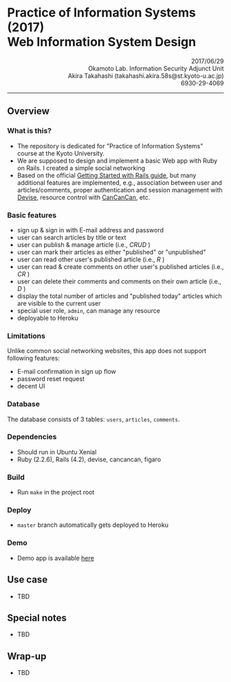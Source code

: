# Practice of Information Systems (2017)  <br> Web Information System Design 

<p style="text-align: right;">
2017/06/29
<br>
Okamoto Lab. Information Security Adjunct Unit
<br>
Akira Takahashi (takahashi.akira.58s@st.kyoto-u.ac.jp)
<br>
6930-29-4069
</p>

----
## Overview
### What is this?
- The repository is dedicated for "Practice of Information Systems" course at the Kyoto University.
- We are supposed to design and implement a basic Web app with Ruby on Rails. I created a simple social networking
- Based on the official [Getting Started with Rails guide](http://edgeguides.rubyonrails.org/getting_started.html), but many additional features are implemented, e.g., association between user and articles/comments, proper authentication and session management with [Devise](https://github.com/plataformatec/devise), resource control with [CanCanCan](https://github.com/CanCanCommunity/cancancan), etc.

### Basic features
- sign up & sign in with E-mail address and password
- user can search articles by title or text
- user can publish & manage article (i.e., _CRUD_ )
- user can mark their articles as either "published" or "unpublished"
- user can read other user's published article (i.e., _R_ )
- user can read & create comments on other user's published articles (i.e., _CR_ )
- user can delete their comments and comments on their own article (i.e., _D_ )
- display the total number of articles and "published today" articles which are visible to the current user
- special user role, `admin`, can manage any resource
- deployable to Heroku

### Limitations
Unlike common social networking websites, this app does not support following features:
- E-mail confirmation in sign up flow
- password reset request
- decent UI

### Database
The database consists of 3 tables: `users`, `articles`, `comments`. 

### Dependencies
- Should run in Ubuntu Xenial
- Ruby (2.2.6), Rails (4.2), devise, cancancan, figaro

### Build
- Run `make` in the project root

### Deploy
- `master` branch automatically gets deployed to Heroku 

### Demo
- Demo app is available [here](https://shrouded-stream-48188.herokuapp.comhttps://shrouded-stream-48188.herokuapp.com)





## Use case
- TBD

## Special notes
- TBD

## Wrap-up
- TBD